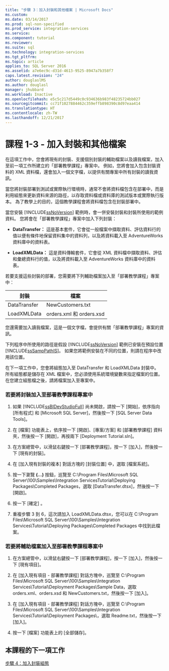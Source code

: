```yaml
---
title: "步驟 3：加入封裝和其他檔案 | Microsoft Docs"
ms.custom: 
ms.date: 03/14/2017
ms.prod: sql-non-specified
ms.prod_service: integration-services
ms.service: 
ms.component: tutorial
ms.reviewer: 
ms.suite: sql
ms.technology: integration-services
ms.tgt_pltfrm: 
ms.topic: article
applies_to: SQL Server 2016
ms.assetid: a7e6ec9c-d31d-4613-9525-8947a7b358f7
caps.latest.revision: "24"
author: douglaslMS
ms.author: douglasl
manager: jhubbard
ms.workload: Inactive
ms.openlocfilehash: e5c5c217d5449c0c934636b983f48235724bb027
ms.sourcegitcommit: cc71f1027884462c359effb898390c8d97eaa414
ms.translationtype: HT
ms.contentlocale: zh-TW
ms.lasthandoff: 12/21/2017
---
```

# <a name="lesson-1-3---adding-packages-and-other-files"></a>課程 1-3 - 加入封裝和其他檔案
在這項工作中，您會將現有的封裝、支援個別封裝的輔助檔案以及讀我檔案，加入至前一項工作所建立的「部署教學課程」專案中。 例如，您將會加入包含封裝資料的 XML 資料檔，還會加入一個文字檔，以提供有關專案中所有封裝的讀我資訊。  
  
當您將封裝部署到測試或實際執行環境時，通常不會將資料檔包含在部署中，而是利用組態來更新資料來源的路徑，以存取資料檔或資料庫的測試版本或實際執行版本。 為了教學上的目的，這個教學課程會將資料檔包含在封裝部署中。  
  
當您安裝 [!INCLUDE[ssNoVersion](../includes/ssnoversion-md.md)] 範例時，會一併安裝封裝和封裝所使用的範例資料。 您將會在「部署教學課程」專案中加入下列封裝：  
  
-   **DataTransfer：** 這是基本套件，它會從一般檔案中擷取資料、評估資料行的值以便有條件地保留資料集中的資料列，以及將資料載入至 AdventureWorks 資料庫中的資料表。  
  
-   **LoadXMLData：** 這是資料傳輸套件，它會從 XML 資料檔中擷取資料、評估和彙總資料行的值，以及將資料載入至 AdventureWorks 資料庫中的資料表。  
  
若要支援這些封裝的部署，您需要將下列輔助檔案加入至「部署教學課程」專案中：  
  
|封裝|檔案|  
|-----------|--------|  
|DataTransfer|NewCustomers.txt|  
|LoadXMLData|orders.xml 和 orders.xsd|  
  
您還需要加入讀我檔案，這是一個文字檔，會提供有關「部署教學課程」專案的資訊。  
  
下列程序中所使用的路徑是假設 [!INCLUDE[ssNoVersion](../includes/ssnoversion-md.md)] 範例已安裝在預設位置 [!INCLUDE[ssSampPathIS](../includes/sssamppathis-md.md)]。 如果您將範例安裝在不同的位置，則請在程序中改用該位置。  
  
在下一項工作中，您會將組態加入至 DataTransfer 和 LoadXMLData 封裝中。 所有組態都是儲存在 XML 檔案中，您必須使用系統環境變數來指定檔案的位置。 在您建立組態檔之後，請將檔案加入至專案中。  
  
### <a name="to-add-packages-to-the-deployment-tutorial-project"></a>若要將封裝加入至部署教學課程專案中  
  
1.  如果 [!INCLUDE[ssBIDevStudioFull](../includes/ssbidevstudiofull-md.md)] 尚未開啟，請按一下 [開始]，依序指向 [所有程式] 和 [Microsoft SQL Server]，然後按一下 [SQL Server Data Tools]。  
  
2.  在 [檔案] 功能表上，依序按一下 [開啟]、[專案/方案] 和 [部署教學課程] 資料夾，然後按一下 [開啟]，再按兩下 [Deployment Tutorial.sln]。  
  
3.  在方案總管中，以滑鼠右鍵按一下 [部署教學課程]，按一下 [加入]，然後按一下 [現有的封裝]。  
  
4.  在 [加入現有封裝的複本] 對話方塊的 [封裝位置] 中，選取 [檔案系統]。  
  
5.  按一下瀏覽 **(…)** 按鈕，巡覽至 C:\Program Files\Microsoft SQL Server\100\Samples\Integration ServicesTutorial\Deploying Packages\Completed Packages，選取 [DataTransfer.dtsx]，然後按一下 [開啟]。  
  
6.  按一下 [確定] 。  
  
7.  重複步驟 3 到 6，這次請加入 LoadXMLData.dtsx，您可以在 C:\Program Files\Microsoft SQL Server\100\Samples\Integration Services\Tutorial\Deploying Packages\Completed Packages 中找到此檔案。  
  
### <a name="to-add-ancillary-files-to-the-deployment-tutorial-project"></a>若要將輔助檔案加入至部署教學課程專案中  
  
1.  在方案總管中，以滑鼠右鍵按一下 [部署教學課程]，按一下 [加入]，然後按一下 [現有項目]。  
  
2.  在 [加入現有項目 - 部署教學課程] 對話方塊中，巡覽至 C:\Program Files\Microsoft SQL Server\100\Samples\Integration Services\Tutorial\Deployment Packages\Sample Data，選取 orders.xml、orders.xsd 和 NewCustomers.txt，然後按一下 [加入]。  
  
3.  在 [加入現有項目 - 部署教學課程] 對話方塊中，巡覽至 C:\Program Files\Microsoft SQL Server\100\Samples\Integration Services\Tutorial\Deployment Packages\\，選取 Readme.txt，然後按一下 [加入]。  
  
4.  按一下 [檔案] 功能表上的 [全部儲存]。  
  
## <a name="next-task-in-lesson"></a>本課程的下一項工作  
[步驟 4：加入封裝組態](../integration-services/lesson-1-4-adding-package-configurations.md)  
  
  
  
